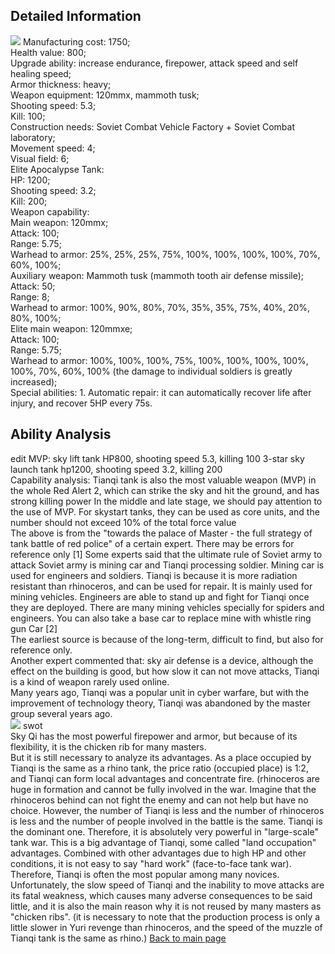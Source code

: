 ## Detailed Information
![](https://bkimg.cdn.bcebos.com/pic/29381f30e924b899a9013feefe4d0a950a7b0308589b?x-bce-process=image/watermark,image_d2F0ZXIvYmFpa2UxODA=,g_7,xp_5,yp_5/format,f_auto)
Manufacturing cost: 1750;  
Health value: 800;  
Upgrade ability: increase endurance, firepower, attack   speed and self healing speed;  
Armor thickness: heavy;  
Weapon equipment: 120mmx, mammoth tusk;  
Shooting speed: 5.3;  
Kill: 100;  
Construction needs: Soviet Combat Vehicle Factory + Soviet Combat laboratory;  
Movement speed: 4;  
Visual field: 6;  
Elite Apocalypse Tank:  
HP: 1200;  
Shooting speed: 3.2;  
Kill: 200;  
Weapon capability:  
Main weapon: 120mmx;  
Attack: 100;  
Range: 5.75;  
Warhead to armor: 25%, 25%, 25%, 75%, 100%, 100%, 100%, 100%, 70%, 60%, 100%;  
Auxiliary weapon: Mammoth tusk (mammoth tooth air defense missile);  
Attack: 50;  
Range: 8;  
Warhead to armor: 100%, 90%, 80%, 70%, 35%, 35%, 75%, 40%, 20%, 80%, 100%;  
Elite main weapon: 120mmxe;  
Attack: 100;  
Range: 5.75;  
Warhead to armor: 100%, 100%, 100%, 75%, 100%, 100%, 100%, 100%, 100%, 70%, 60%, 100% (the damage to individual soldiers is greatly increased);  
Special abilities: 1. Automatic repair: it can automatically recover life after injury, and recover 5HP every 75s.  
## Ability Analysis
edit
MVP: sky lift tank HP800, shooting speed 5.3, killing 100
3-star sky launch tank hp1200, shooting speed 3.2, killing 200  
Capability analysis: Tianqi tank is also the most valuable weapon (MVP) in the whole Red Alert 2, which can strike the sky and hit the ground, and has strong killing power
In the middle and late stage, we should pay attention to the use of MVP. For skystart tanks, they can be used as core units, and the number should not exceed 10% of the total force value  
The above is from the "towards the palace of Master - the full strategy of tank battle of red police" of a certain expert. There may be errors for reference only [1]
Some experts said that the ultimate rule of Soviet army to attack Soviet army is mining car and Tianqi processing soldier. Mining car is used for engineers and soldiers. Tianqi is because it is more radiation resistant than rhinoceros, and can be used for repair. It is mainly used for mining vehicles. Engineers are able to stand up and fight for Tianqi once they are deployed. There are many mining vehicles specially for spiders and engineers. You can also take a base car to replace mine with whistle ring gun Car [2]  
The earliest source is because of the long-term, difficult to find, but also for reference only.  
Another expert commented that: sky air defense is a device, although the effect on the building is good, but how slow it can not move attacks, Tianqi is a kind of weapon rarely used online.  
Many years ago, Tianqi was a popular unit in cyber warfare, but with the improvement of technology theory, Tianqi was abandoned by the master group several years ago.  
![](https://bkimg.cdn.bcebos.com/pic/c995d143ad4bd1131f2203c75aafa40f4afb0553?x-bce-process=image/watermark,image_d2F0ZXIvYmFpa2UxNTA=,g_7,xp_5,yp_5/format,f_auto)
swot   
Sky Qi has the most powerful firepower and armor, but because of its flexibility, it is the chicken rib for many masters.  
But it is still necessary to analyze its advantages.
As a place occupied by Tianqi is the same as a rhino tank, the price ratio (occupied place) is 1:2, and Tianqi can form local advantages and concentrate fire. (rhinoceros are huge in formation and cannot be fully involved in the war. Imagine that the rhinoceros behind can not fight the enemy and can not help but have no choice. However, the number of Tianqi is less and the number of rhinoceros is less and the number of people involved in the battle is the same. Tianqi is the dominant one. Therefore, it is absolutely very powerful in "large-scale" tank war. This is a big advantage of Tianqi, some called "land occupation" advantages. Combined with other advantages due to high HP and other conditions, it is not easy to say "hard work" (face-to-face tank war). Therefore, Tianqi is often the most popular among many novices.
Unfortunately, the slow speed of Tianqi and the inability to move attacks are its fatal weakness, which causes many adverse consequences to be said little, and it is also the main reason why it is not reused by many masters as "chicken ribs".
(it is necessary to note that the production process is only a little slower in Yuri revenge than rhinoceros, and the speed of the muzzle of Tianqi tank is the same as rhino.) [Back to main page](https://github.com/IEwonder/CPE-test1/blob/main/README.md)
